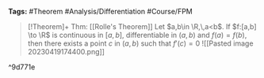 **Tags:** #Theorem #Analysis/Differentiation #Course/FPM 

> [!Theorem]+ Thm: [[Rolle's Theorem]]
> Let $a,b\in \R,\,a<b$. If $f:[a,b] \to \R$ is continuous in $[a,b]$, differentiable in $(a,b)$ and $f(a)=f(b)$, then there exists a point $c$ in $(a,b)$ such that $f'(c)=0$
> ![[Pasted image 20230419174400.png]]

^9d771e

